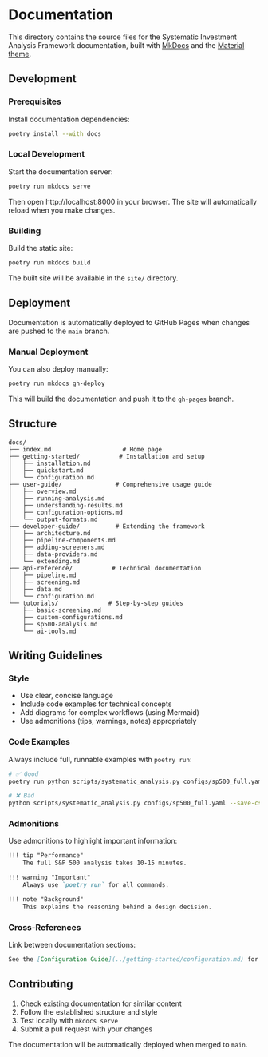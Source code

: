 # Documentation

This directory contains the source files for the Systematic Investment Analysis Framework documentation, built with [MkDocs](https://www.mkdocs.org/) and the [Material theme](https://squidfunk.github.io/mkdocs-material/).

## Development

### Prerequisites

Install documentation dependencies:

```bash
poetry install --with docs
```

### Local Development

Start the documentation server:

```bash
poetry run mkdocs serve
```

Then open http://localhost:8000 in your browser. The site will automatically reload when you make changes.

### Building

Build the static site:

```bash
poetry run mkdocs build
```

The built site will be available in the `site/` directory.

## Deployment

Documentation is automatically deployed to GitHub Pages when changes are pushed to the `main` branch.

### Manual Deployment

You can also deploy manually:

```bash
poetry run mkdocs gh-deploy
```

This will build the documentation and push it to the `gh-pages` branch.

## Structure

```
docs/
├── index.md                    # Home page
├── getting-started/           # Installation and setup
│   ├── installation.md
│   ├── quickstart.md
│   └── configuration.md
├── user-guide/               # Comprehensive usage guide
│   ├── overview.md
│   ├── running-analysis.md
│   ├── understanding-results.md
│   ├── configuration-options.md
│   └── output-formats.md
├── developer-guide/          # Extending the framework
│   ├── architecture.md
│   ├── pipeline-components.md
│   ├── adding-screeners.md
│   ├── data-providers.md
│   └── extending.md
├── api-reference/           # Technical documentation
│   ├── pipeline.md
│   ├── screening.md
│   ├── data.md
│   └── configuration.md
└── tutorials/              # Step-by-step guides
    ├── basic-screening.md
    ├── custom-configurations.md
    ├── sp500-analysis.md
    └── ai-tools.md
```

## Writing Guidelines

### Style

- Use clear, concise language
- Include code examples for technical concepts
- Add diagrams for complex workflows (using Mermaid)
- Use admonitions (tips, warnings, notes) appropriately

### Code Examples

Always include full, runnable examples with `poetry run`:

```bash
# ✅ Good
poetry run python scripts/systematic_analysis.py configs/sp500_full.yaml --save-csv

# ❌ Bad  
python scripts/systematic_analysis.py configs/sp500_full.yaml --save-csv
```

### Admonitions

Use admonitions to highlight important information:

```markdown
!!! tip "Performance"
    The full S&P 500 analysis takes 10-15 minutes.

!!! warning "Important"
    Always use `poetry run` for all commands.

!!! note "Background"
    This explains the reasoning behind a design decision.
```

### Cross-References

Link between documentation sections:

```markdown
See the [Configuration Guide](../getting-started/configuration.md) for details.
```

## Contributing

1. Check existing documentation for similar content
2. Follow the established structure and style
3. Test locally with `mkdocs serve`
4. Submit a pull request with your changes

The documentation will be automatically deployed when merged to `main`.